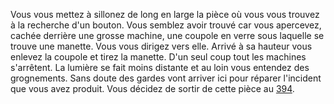 Vous vous mettez à sillonez de long en large la pièce où vous vous trouvez à la recherche d'un bouton. Vous semblez avoir trouvé car vous apercevez, cachée derrière une grosse machine, une coupole en verre sous laquelle se trouve une manette. Vous vous dirigez vers elle. Arrivé à sa hauteur vous enlevez la coupole et tirez la manette. D'un seul coup tout les machines s'arrêtent. La lumière se fait moins distante et au loin vous entendez des grognements. Sans doute des gardes vont arriver ici pour réparer l'incident que vous avez produit. Vous décidez de sortir de cette pièce au [394](394).